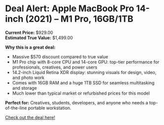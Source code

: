 # Deal Alert: Apple MacBook Pro 14-inch (2021) – M1 Pro, 16GB/1TB

**Current Price:** $929.00  
**Estimated True Value:** $1,499.00

**Why this is a great deal:**
- Massive $570 discount compared to true value
- M1 Pro chip with 8-core CPU and 14-core GPU: top-tier performance for professionals, creatives, and power users
- 14.2-inch Liquid Retina XDR display: stunning visuals for design, video, and photo work
- Comes with 16GB RAM and a huge 1TB SSD for seamless multitasking and storage
- Much lower than typical market or refurbished prices for this model

**Perfect for:** Creatives, students, developers, and anyone who needs a top-of-the-line portable workstation.

[Check out the deal here!](https://www.dealnews.com/products/Apple/Apple-Mac-Book-Pro-M1-Pro-14-Laptop-w-16-GB-and-1-TB-2021/490838.html?iref=rss-c39)

